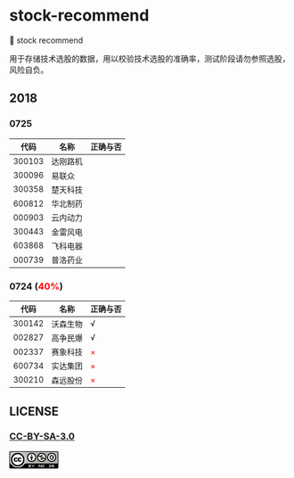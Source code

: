 # stock-recommend
:construction: stock recommend

用于存储技术选股的数据，用以校验技术选股的准确率，测试阶段请勿参照选股，风险自负。

## 2018

### 0725 

| 代码    | 名称    | 正确与否     | 
| --- | --- | --- | 
|  300103 |   达刚路机  |     |   
|  300096 |   易联众    |     |    
|  300358 |   楚天科技  |     |    
|  600812 |   华北制药  |     |    
|  000903 |   云内动力  |     |    
|  300443 |   金雷风电  |     |    
|  603868 |   飞科电器  |     |    
|  000739 |   普洛药业  |     |    

### 0724 (<font color='red'>40%</font>)

| 代码    | 名称    | 正确与否     | 
| ---     | --- | --- | 
|  300142 | 沃森生物  | √   |   
|  002827 | 高争民爆  | √   |    
|  002337 | 赛象科技  | <font color='red'>×</font>   |    
|  600734 | 实达集团  | <font color='red'>×</font>   |    
|  300210 | 森远股份  | <font color='red'>×</font>   |

## LICENSE

### [CC-BY-SA-3.0](https://creativecommons.org/licenses/by-nc-sa/3.0/cn/)

[![](LICENSE.png)](https://creativecommons.org/licenses/by-nc-sa/3.0/cn/)
